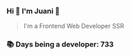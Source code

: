 ### Hi 👋 I&#39;m Juani 🦁

> I&#39;m a Frontend Web Developer SSR

### 📚 Days being a developer: 733
